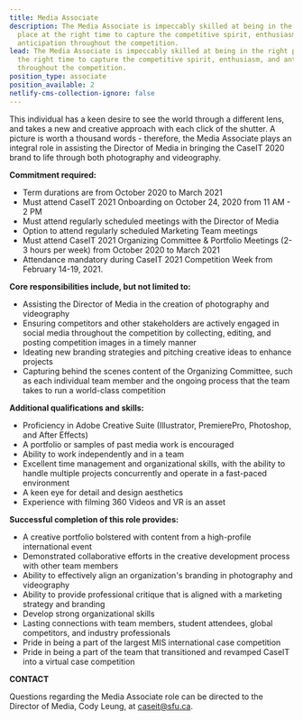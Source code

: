 ```yaml
---
title: Media Associate
description: The Media Associate is impeccably skilled at being in the right
  place at the right time to capture the competitive spirit, enthusiasm, and
  anticipation throughout the competition.
lead: The Media Associate is impeccably skilled at being in the right place at
  the right time to capture the competitive spirit, enthusiasm, and anticipation
  throughout the competition.
position_type: associate
position_available: 2
netlify-cms-collection-ignore: false
---
```

This individual has a keen desire to see the world through a different lens, and takes a new and creative approach with each click of the shutter. A picture is worth a thousand words - therefore, the Media Associate plays an integral role in assisting the Director of Media in bringing the CaseIT 2020 brand to life through both photography and videography.

**Commitment required:**

* Term durations are from October 2020 to March 2021
* Must attend CaseIT 2021 Onboarding on October 24, 2020 from 11 AM - 2 PM
* Must attend regularly scheduled meetings with the Director of Media
* Option to attend regularly scheduled Marketing Team meetings
* Must attend CaseIT 2021 Organizing Committee & Portfolio Meetings (2-3 hours per week) from October 2020 to March 2021
* Attendance mandatory during CaseIT 2021 Competition Week from February 14-19, 2021.

**Core responsibilities include, but not limited to:**

* Assisting the Director of Media in the creation of photography and videography
* Ensuring competitors and other stakeholders are actively engaged in social media throughout the competition by collecting, editing, and posting competition images in a timely manner
* Ideating new branding strategies and pitching creative ideas to enhance projects
* Capturing behind the scenes content of the Organizing Committee, such as each individual team member and the ongoing process that the team takes to run a world-class competition

**Additional qualifications and skills:**

* Proficiency in Adobe Creative Suite (Illustrator, PremierePro, Photoshop, and After Effects)
* A portfolio or samples of past media work is encouraged
* Ability to work independently and in a team
* Excellent time management and organizational skills, with the ability to handle multiple projects concurrently and operate in a fast-paced environment
* A keen eye for detail and design aesthetics
* Experience with filming 360 Videos and VR is an asset

**Successful completion of this role provides:**

* A creative portfolio bolstered with content from a high-profile international event
* Demonstrated collaborative efforts in the creative development process with other team members
* Ability to effectively align an organization's branding in photography and videography
* Ability to provide professional critique that is aligned with a marketing strategy and branding
* Develop strong organizational skills
* Lasting connections with team members, student attendees, global competitors, and industry professionals
* Pride in being a part of the largest MIS international case competition
* Pride in being a part of the team that transitioned and revamped CaseIT into a virtual case competition

**CONTACT**

Questions regarding the Media Associate role can be directed to the Director of Media, Cody Leung, at caseit@sfu.ca.